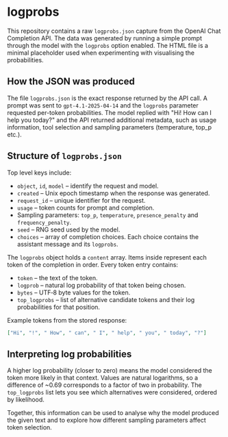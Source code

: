 # logprobs

This repository contains a raw `logprobs.json` capture from the OpenAI Chat Completion API. The data was generated by running a simple prompt through the model with the `logprobs` option enabled. The HTML file is a minimal placeholder used when experimenting with visualising the probabilities.

## How the JSON was produced

The file `logprobs.json` is the exact response returned by the API call. A prompt was sent to `gpt-4.1-2025-04-14` and the `logprobs` parameter requested per-token probabilities. The model replied with "Hi! How can I help you today?" and the API returned additional metadata, such as usage information, tool selection and sampling parameters (temperature, top\_p etc.).

## Structure of `logprobs.json`

Top level keys include:

- `object`, `id`, `model` – identify the request and model.
- `created` – Unix epoch timestamp when the response was generated.
- `request_id` – unique identifier for the request.
- `usage` – token counts for prompt and completion.
- Sampling parameters: `top_p`, `temperature`, `presence_penalty` and `frequency_penalty`.
- `seed` – RNG seed used by the model.
- `choices` – array of completion choices. Each choice contains the assistant message and its `logprobs`.

The `logprobs` object holds a `content` array. Items inside represent each token of the completion in order. Every token entry contains:

- `token` – the text of the token.
- `logprob` – natural log probability of that token being chosen.
- `bytes` – UTF‑8 byte values for the token.
- `top_logprobs` – list of alternative candidate tokens and their log probabilities for that position.

Example tokens from the stored response:

```json
["Hi", "!", " How", " can", " I", " help", " you", " today", "?"]
```

## Interpreting log probabilities

A higher log probability (closer to zero) means the model considered the token more likely in that context. Values are natural logarithms, so a difference of ~0.69 corresponds to a factor of two in probability. The `top_logprobs` list lets you see which alternatives were considered, ordered by likelihood.

Together, this information can be used to analyse why the model produced the given text and to explore how different sampling parameters affect token selection.
